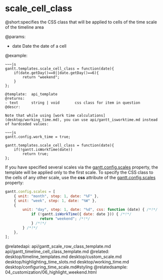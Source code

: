 scale_cell_class
=============
@short:specifies the CSS class that will be applied to cells of the time scale of the timeline area 
	
@params:
- date	Date	the date of a cell



@example:
<style>
.weekend{ background: #f4f7f4 !important;}
</style>
~~~
~~~js
gantt.templates.scale_cell_class = function(date){
	if(date.getDay()==0||date.getDay()==6){
		return "weekend";
	}
};

@template:	api_template
@returns:
- text		string | void		css class for item in question
@descr:

Note that while using [work time calculations](desktop/working_time.md), you can use api/gantt_isworktime.md instead of hardcoded values:

~~~js
gantt.config.work_time = true;

gantt.templates.scale_cell_class = function(date){
   	if(!gantt.isWorkTime(date))
      	return true;
};
~~~

If you have specified several scales via the [gantt.config.scales](api/gantt_scales_config.md) property, the template will be applied only to the first scale. To specify the CSS class to the cells of any other scale, use the **css** attribute of the [gantt.config.scales](api/gantt_scales_config.md) property:

~~~js
gantt.config.scales = [
    { unit: "month", step: 1, date: "%F" },
    { unit: "week", step: 1, date: "%W" },
    {
        unit: "day", step: 1, date: "%d", css: function (date) { /*!*/
            if (!gantt.isWorkTime({ date: date })) { /*!*/
                return "weekend"; /*!*/
            } /*!*/
        } /*!*/
    },
];
~~~


@relatedapi:
    api/gantt_scale_row_class_template.md
	api/gantt_timeline_cell_class_template.md
@related:
 	desktop/timeline_templates.md
 	desktop/custom_scale.md
	desktop/highlighting_time_slots.md
	desktop/working_time.md
    desktop/configuring_time_scale.md#styling
@relatedsample:
	04_customization/06_highlight_weekend.html

